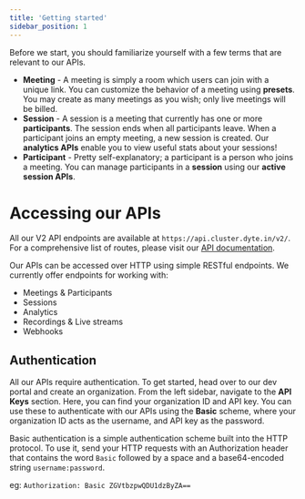 ```yaml
---
title: 'Getting started'
sidebar_position: 1
---
```


Before we start, you should familiarize yourself with a few terms that are
relevant to our APIs.

- **Meeting** - A meeting is simply a room which users can join with a unique
  link. You can customize the behavior of a meeting using **presets**. You may
  create as many meetings as you wish; only live meetings will be billed.
- **Session** - A session is a meeting that currently has one or more
  **participants**. The session ends when all participants leave. When a
  participant joins an empty meeting, a new session is created. Our **analytics
  APIs** enable you to view useful stats about your sessions!
- **Participant** - Pretty self-explanatory; a participant is a person who joins
  a meeting. You can manage participants in a **session** using our **active
  session APIs**.

# Accessing our APIs

All our V2 API endpoints are available at `https://api.cluster.dyte.in/v2/`. For
a comprehensive list of routes, please visit our
[API documentation](https://docs.dyte.io/api/?v=v2).

Our APIs can be accessed over HTTP using simple RESTful endpoints. We currently
offer endpoints for working with:

- Meetings & Participants
- Sessions
- Analytics
- Recordings & Live streams
- Webhooks

## Authentication

All our APIs require authentication. To get started, head over to our dev portal
and create an organization. From the left sidebar, navigate to the **API Keys**
section. Here, you can find your organization ID and API key. You can use these
to authenticate with our APIs using the **Basic** scheme, where your
organization ID acts as the username, and API key as the password.

Basic authentication is a simple authentication scheme built into the HTTP
protocol. To use it, send your HTTP requests with an Authorization header that
contains the word `Basic` followed by a space and a base64-encoded
string `username:password`.

eg: `Authorization: Basic ZGVtbzpwQDU1dzByZA==`
